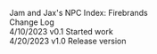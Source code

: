 Jam and Jax's NPC Index: Firebrands  
Change Log  
4/10/2023 v0.1 Started work   
4/20/2023 v1.0 Release version  
